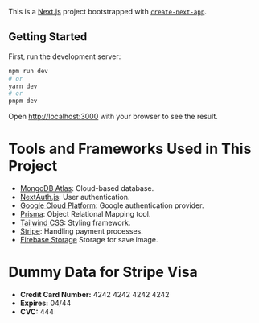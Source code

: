 This is a [Next.js](https://nextjs.org/) project bootstrapped with [`create-next-app`](https://github.com/vercel/next.js/tree/canary/packages/create-next-app).

## Getting Started

First, run the development server:

```bash
npm run dev
# or
yarn dev
# or
pnpm dev
```

Open [http://localhost:3000](http://localhost:3000) with your browser to see the result.

# Tools and Frameworks Used in This Project

- [MongoDB Atlas](https://www.mongodb.com/): Cloud-based database.
- [NextAuth.js](https://next-auth.js.org/): User authentication.
- [Google Cloud Platform](https://console.cloud.google.com/welcome/new): Google authentication provider.
- [Prisma](https://www.prisma.io/): Object Relational Mapping tool.
- [Tailwind CSS](https://tailwindcss.com/): Styling framework.
- [Stripe](https://stripe.com/): Handling payment processes.
- [Firebase Storage](https://console.firebase.google.com/) Storage for save image.

# Dummy Data for Stripe Visa

- **Credit Card Number:** 4242 4242 4242 4242
- **Expires:** 04/44
- **CVC:** 444
